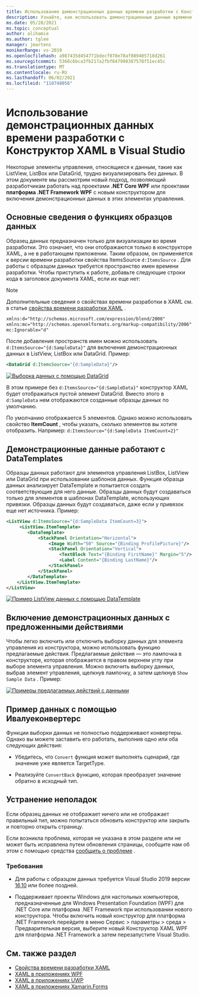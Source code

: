 ```yaml
---
title: Использование демонстрационных данных времени разработки с Конструктор XAML в Visual Studio
description: Узнайте, как использовать демонстрационные данные времени разработки в XAML.
ms.date: 05/28/2021
ms.topic: conceptual
author: alihamie
ms.author: tglee
manager: jmartens
monikerRange: vs-2019
ms.openlocfilehash: a987435d454771bdecf078e78af089405718d261
ms.sourcegitcommit: 5366c6bca3fb217a2fbf847998387578f51ec45c
ms.translationtype: MT
ms.contentlocale: ru-RU
ms.lasthandoff: 06/02/2021
ms.locfileid: "110748056"
---
```

# <a name="use-design-time-sample-data-with-the-xaml-designer-in-visual-studio"></a>Использование демонстрационных данных времени разработки с Конструктор XAML в Visual Studio

Некоторые элементы управления, относящиеся к данным, такие как ListView, ListBox или DataGrid, трудно визуализировать без данных. В этом документе мы рассмотрим новый подход, позволяющий разработчикам работать над проектами **.NET Core WPF** или проектами **платформа .NET Framework WPF** с новым конструктором для включения демонстрационных данных в этих элементах управления. 

## <a name="sample-data-feature-basics"></a>Основные сведения о функциях образцов данных

Образец данных предназначен только для визуализации во время разработки. Это означает, что они отображаются только в конструкторе XAML, а не в работающем приложении. Таким образом, он применяется к версии времени разработки свойства ItemsSource `d:ItemsSource` . Для работы с образцом данных требуется пространство имен времени разработки. Чтобы приступить к работе, добавьте следующие строки кода в заголовок документа XAML, если их еще нет:

> [!NOTE]
> Дополнительные сведения о свойствах времени разработки в XAML см. в статье [свойства времени разработки XAML](/xaml/xaml-tools/xaml/xaml-designtime-data.md) .

```xml
xmlns:d="http://schemas.microsoft.com/expression/blend/2008"
xmlns:mc="http://schemas.openxmlformats.org/markup-compatibility/2006"
mc:Ignorable="d"
```

После добавления пространств имен можно использовать `d:ItemsSource="{d:SampleData}"` для включения демонстрационных данных в ListView, ListBox или DataGrid. Пример:

```xml
<DataGrid d:ItemsSource="{d:SampleData}"/>
```

[![Выборка данных с помощью DataGrid](media\xaml-sample-data-empty-datagrid.png "Образец данных, включенный в DataGrid")](media\xaml-sample-data-empty-datagrid.png#lightbox)

В этом примере без `d:ItemsSource="{d:SampleData}"` конструктор XAML будет отображаться пустой элемент DataGrid. Вместо этого в `d:SampleData` нем отображаются созданные образцы данных по умолчанию.

По умолчанию отображается 5 элементов. Однако можно использовать свойство **ItemCount** , чтобы указать, сколько элементов вы хотите отобразить. Например: `d:ItemsSource="{d:SampleData ItemCount=2}"`

## <a name="sample-data-works-with-datatemplates"></a>Демонстрационные данные работают с DataTemplates

Образцы данных работают для элементов управления ListBox, ListView или DataGrid при использовании шаблонов данных. Функция образца данных анализирует DataTemplate и попытается создать соответствующие для него данные. Образцы данных будут создаваться только для элементов в шаблонах DataTemplate, использующих привязки. Образцы данных будут создаваться, даже если у привязок еще нет источника.
Пример:

```xml
<ListView d:ItemsSource="{d:SampleData ItemCount=3}">
     <ListView.ItemTemplate>
        <DataTemplate>
            <StackPanel Orientation="Horizontal">
                <Image Width="50" Source="{Binding ProfilePicture}"/>
                <StackPanel Orientation="Vertical">
                    <TextBlock Text="{Binding FirstName}" Margin="5"/>
                    <Label Content="{Binding LastName}"/>
                </StackPanel>
            </StackPanel>
        </DataTemplate>
    </ListView.ItemTemplate>
</ListView>
```

[![Пример ListView данных с помощью DataTemplate](media\xaml-sample-data-templated-listview.png "Демонстрационные данные, используемые в ListView с помощью DataTemplate")](media\xaml-sample-data-templated-listview.png#lightbox)

## <a name="enable-sample-data-with-suggested-actions"></a>Включение демонстрационных данных с предложенными действиями

Чтобы легко включить или отключить выборку данных для элемента управления из конструктора, можно использовать функцию предлагаемые действия. Предлагаемые действия — это лампочка в конструкторе, которая отображается в правом верхнем углу при выборе элемента управления. Можно включить выборку данных, выбрав элемент управления, щелкнув лампочку, а затем щелкнув `Show Sample Data` . Пример:

[![Примеры предлагаемых действий с данными](media\xaml-sample-data-suggested-actions.png "Включение демонстрационных данных с предложенными действиями")](media\xaml-sample-data-suggested-actions.png#lightbox)

## <a name="sample-data-with-ivalueconverters"></a>Пример данных с помощью Ивалуеконвертерс 

Функции выборки данных не полностью поддерживают конвертеры. Однако вы можете заставить его работать, выполнив одно или оба следующих действия:
- Убедитесь, что `Convert` функция может выполнять сценарий, где значение уже является TargetType.

- Реализуйте `ConvertBack` функцию, которая преобразует значение обратно в исходный тип. 

## <a name="troubleshooting"></a>Устранение неполадок

Если образец данных не отображает ничего или не отображает правильный тип, можно попытаться обновить конструктор или закрыть и повторно открыть страницу.

Если возникла проблема, которая не указана в этом разделе или не может быть исправлена путем обновления страницы, сообщите нам об этом с помощью средства [сообщить о проблеме](../ide/how-to-report-a-problem-with-visual-studio.md) .

### <a name="requirements"></a>Требования

- Для работы с образцом данных требуется Visual Studio 2019 версии [16,10](/visualstudio/releases/2019/release-notes-v16.10) или более поздней.

- Поддерживает проекты Windows для настольных компьютеров, предназначенные для Windows Presentation Foundation (WPF) для .NET Core или платформа .NET Framework при использовании нового конструктора. Чтобы включить новый конструктор для платформа .NET Framework перейдите в меню Сервис > параметры > среда > Предварительная версия, выберите новый Конструктор XAML WPF для платформа .NET Framework а затем перезапустите Visual Studio.

## <a name="see-also"></a>См. также раздел

- [Свойства времени разработки XAML](/xaml/xaml-tools/xaml/xaml-designtime-data)
- [XAML в приложениях WPF](/dotnet/framework/wpf/advanced/xaml-in-wpf)
- [XAML в приложениях UWP](/windows/uwp/xaml-platform/xaml-overview)
- [XAML в приложениях Xamarin.Forms](/xamarin/xamarin-forms/xaml/)